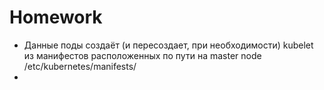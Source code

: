 # Homework
* Данные поды создаёт (и пересоздает, при необходимости) kubelet из манифестов расположенных по пути на master node /etc/kubernetes/manifests/
* 